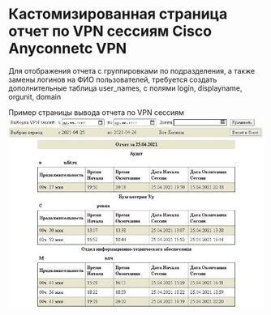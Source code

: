 # Кастомизированная страница отчет по VPN сессиям Cisco Anyconnetc VPN

Для отображения отчета с группировками по подразделения, а также замены логинов на ФИО пользователей,
требуется создать дополнительные таблица user_names, с полями login, displayname, orgunit, domain


Пример страницы  вывода отчета по VPN сессиям
![Отчет](https://github.com/antonh2o/stathtml/blob/main/cisco_anyconnect.jpg)
